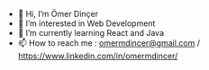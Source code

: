 - 👋 Hi, I’m Ömer Dinçer
- 👀 I’m interested in Web Development
- 🌱 I’m currently learning React and Java
- 📫 How to reach me : omermdincer@gmail.com / https://www.linkedin.com/in/omermdincer/

<!---
om3rmdinc3r/om3rmdinc3r is a ✨ special ✨ repository because its `README.md` (this file) appears on your GitHub profile.
You can click the Preview link to take a look at your changes.
--->
